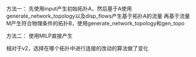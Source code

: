 方法一：
先使用input产生初始拓扑A，然后基于A使用generate_network_topology以及disp_flows产生基于拓扑A的流量
再基于流量M产生符合物理条件的拓扑B，使用generate_network_topology和gen_topo

方法二：
使用MILP直接产生

相对于v2，选择在哪个拓扑中进行连接的改动的算法做了变化